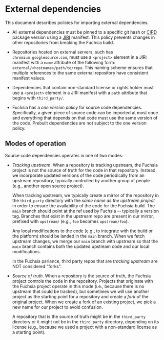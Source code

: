 # External dependencies

This document describes policies for importing external dependencies.

 * All external dependencies must be pinned to a specific git hash or
   [CIPD](https://chromium.googlesource.com/infra/luci/luci-go/+/HEAD/cipd/)
   package version using a [JIRI](https://fuchsia.googlesource.com/jiri/)
   manifest. This policy prevents changes in other repositories from breaking
   the Fuchsia build.

 * Repositories hosted on external servers, such has
   `chromium.googlesource.com`, must use a `<project>` element in a JIRI
   manifest with a `name` attribute of the following form:
   `external/<hostname>/path/to/repo`. This naming scheme ensures that
   multiple references to the same external repository have consistent manifest
   values.

 * Dependencies that contain non-standard license or rights holder must use a
   `<project>` element in a JIRI manifest with a `path` attribute that begins
   with `third_party/`.

 * Fuchsia has a *one version policy* for source code dependencies.
   Specifically, a given piece of source code can be imported at most once and
   everything that depends on that code must use the same version of the code.
   Prebuilt dependencies are not subject to the one version policy.

## Modes of operation

Source code dependencies operates in one of two modes:

 * _Tracking upstream_. When a repository is tracking upstream, the Fuchsia
   project is not the source of truth for the code in that repository. Instead,
   we incorporate updated versions of the code periodically from an upstream
   repository, typically controlled by another group of people (e.g., another
   open source project).

   When tracking upstream, we typically create a mirror of the repository in the
   `third_party` directory with the *same name as the upstream project* in order
   to ensure the availability of the code for the Fuchsia build. The `main`
   branch should point at the ref used by Fuchsia -- typically a version tag.
   Branches that exist in the upstream repo are present in our mirror, prefixed
   with `upstream/` (e.g., `foo` becomes `upstream/foo`).

   Any local modifications to the code (e.g., to integrate with the build or the
   platform) should be landed in the `main` branch. When we fetch upstream
   changes, we merge our `main` branch with upstream so that the `main`
   branch contains both the updated upstream code and our local modifications.

   In the Fuchsia parlance, third party repos that are _tracking upstream_ are
   NOT considered "forks".

 * _Source of truth_. When a repository is the source of truth, the Fuchsia
   project controls the code in the repository. Projects that originate with the
   Fuchsia project operate in this mode (i.e., because there is no upstream that
   could be tracked), but sometimes we will use another project as the starting
   point for a repository and create a *fork* of the original project. When we
   create a fork of an existing project, we pick a new name for our project to
   avoid confusion.

   A repository that is the source of truth might be in the `third_party`
   directory or it might not be in the `third_party` directory, depending on its
   license (e.g., because we used a project with a non-standard license as a
   starting point).
